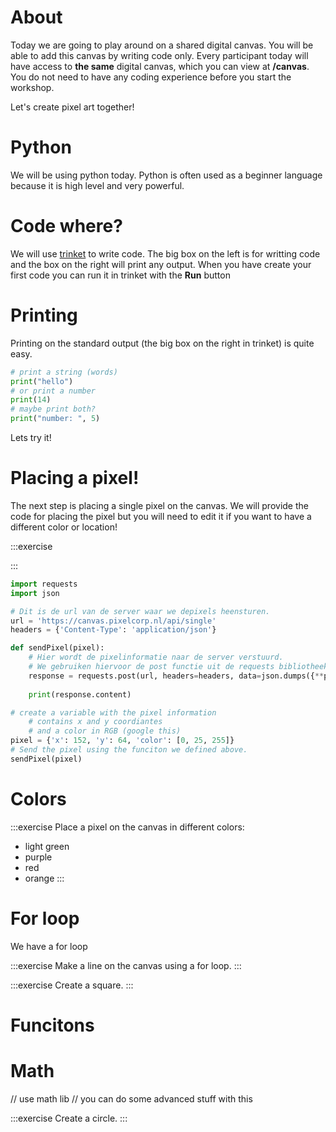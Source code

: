 # About

Today we are going to play around on a shared digital canvas.
You will be able to add this canvas by writing code only.
Every participant today will have access to **the same** digital canvas, which you can view at **/canvas**.
You do not need to have any coding experience before you start the workshop.

Let's create pixel art together!

# Python

We will be using python today.
Python is often used as a beginner language because it is high level and very powerful.

# Code where?

We will use [trinket](https://trinket.io/embed/python3) to write code.
The big box on the left is for writting code and the box on the right will print any output.
When you have create your first code you can run it in trinket with the **Run** button

# Printing

Printing on the standard output (the big box on the right in trinket) is quite easy.

```Python
# print a string (words)
print("hello")
# or print a number
print(14)
# maybe print both?
print("number: ", 5)
```

Lets try it!

# Placing a pixel!

The next step is placing a single pixel on the canvas.
We will provide the code for placing the pixel but you will need to edit it if you want to have a different color or location!

:::exercise

:::

```python
import requests
import json

# Dit is de url van de server waar we depixels heensturen.
url = 'https://canvas.pixelcorp.nl/api/single'
headers = {'Content-Type': 'application/json'}

def sendPixel(pixel):
    # Hier wordt de pixelinformatie naar de server verstuurd.
    # We gebruiken hiervoor de post functie uit de requests bibliotheek
    response = requests.post(url, headers=headers, data=json.dumps({**pixel, 'key': 'FZEXOCXU'}))
 
    print(response.content)

# create a variable with the pixel information
    # contains x and y coordiantes
    # and a color in RGB (google this)
pixel = {'x': 152, 'y': 64, 'color': [0, 25, 255]}
# Send the pixel using the funciton we defined above.
sendPixel(pixel)
```

# Colors

:::exercise
Place a pixel on the canvas in different colors:
- light green
- purple
- red
- orange
:::

# For loop

We have a for loop

:::exercise
Make a line on the canvas using a for loop.
:::

:::exercise
Create a square.
:::

# Funcitons



# Math

// use math lib
// you can do some advanced stuff with this

:::exercise
Create a circle.
:::
